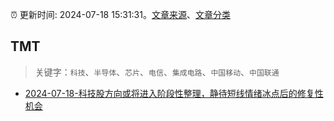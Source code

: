 :alarm_clock: 更新时间: 2024-07-18 15:31:31。[文章来源](/README.md)、[文章分类](/TAGS.md)

## TMT


> 关键字：`科技`、`半导体`、`芯片`、`电信`、`集成电路`、`中国移动`、`中国联通`



- [2024-07-18-科技股方向或将进入阶段性整理，静待短线情绪冰点后的修复性机会](https://www.cls.cn/detail/1737082) 
